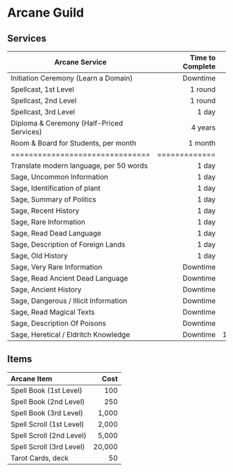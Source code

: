 # Arcane Guild

## Services

| Arcane Service                            | Time to Complete |   Cost |
| ----------------------------------------- | ---------------: | -----: |
| Initiation Ceremony (Learn a Domain)      |         Downtime |    500 |
| Spellcast, 1st Level                      |          1 round |    200 |
| Spellcast, 2nd Level                      |          1 round |    500 |
| Spellcast, 3rd Level                      |            1 day |  2,000 |
| Diploma & Ceremony (Half-Priced Services) |          4 years |    500 |
| Room & Board for Students, per month      |          1 month |     50 |
| ===============================           |    ============= |   ==== |
| Translate modern language, per 50 words   |            1 day |     10 |
| Sage, Uncommon Information                |            1 day |     25 |
| Sage, Identification of plant             |            1 day |     25 |
| Sage, Summary of Politics                 |            1 day |     25 |
| Sage, Recent History                      |            1 day |     25 |
| Sage, Rare Information                    |            1 day |     50 |
| Sage, Read Dead Language                  |            1 day |     50 |
| Sage, Description of Foreign Lands        |            1 day |     50 |
| Sage, Old History                         |            1 day |     50 |
| Sage, Very Rare Information               |         Downtime |    250 |
| Sage, Read Ancient Dead Language          |         Downtime |    250 |
| Sage, Ancient History                     |         Downtime |    250 |
| Sage, Dangerous / Illicit Information     |         Downtime |   500+ |
| Sage, Read Magical Texts                  |         Downtime |   500+ |
| Sage, Description Of Poisons              |         Downtime |   500+ |
| Sage, Heretical / Eldritch Knowledge      |         Downtime | 1,000+ |

## Items

| **Arcane Item**          |   Cost |
| :----------------------- | -----: |
| Spell Book (1st Level)   |    100 |
| Spell Book (2nd Level)   |    250 |
| Spell Book (3rd Level)   |  1,000 |
| Spell Scroll (1st Level) |  2,000 |
| Spell Scroll (2nd Level) |  5,000 |
| Spell Scroll (3rd Level) | 20,000 |
| Tarot Cards, deck        |     50 |
